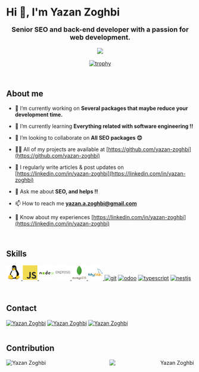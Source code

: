 # Hi 👋, I'm Yazan Zoghbi

<p style="font-size: large; font-weight: bold; text-align: center">Senior SEO and back-end developer with a passion for web development.
</h3>

<div align="center">

![](https://komarev.com/ghpvc/?username=yazan-zoghbi)

[![trophy](https://github-profile-trophy.vercel.app/?username=yazan-zoghbi)](https://github.com/ryo-ma/github-profile-trophy)

</div>

<br>

## About me

- 🔭 I’m currently working on **Several packages that maybe reduce your development time.**

- 🌱 I’m currently learning **Everything related with software engineering !!**

- 👯 I’m looking to collaborate on **All SEO packages 😊**

- 👨‍💻 All of my projects are available at [https://github.com/yazan-zoghbi](https://github.com/yazan-zoghbi)

- 📝 I regularly write articles & post updates on [https://linkedin.com/in/yazan-zoghbi](https://linkedin.com/in/yazan-zoghbi)

- 💬 Ask me about **SEO, and helps !!**

- 📫 How to reach me **yazan.a.zoghbi@gmail.com**

- 📄 Know about my experiences [https://linkedin.com/in/yazan-zoghbi](https://linkedin.com/in/yazan-zoghbi)

<br>

## Skills

<a href="https://www.linux.org/" target="_blank" rel="noreferrer"> <img src="https://raw.githubusercontent.com/devicons/devicon/master/icons/linux/linux-original.svg" alt="linux" width="40" height="40"/> </a> <a href="https://developer.mozilla.org/en-US/docs/Web/JavaScript" target="_blank" rel="noreferrer"> <img src="https://raw.githubusercontent.com/devicons/devicon/master/icons/javascript/javascript-original.svg" alt="javascript" width="40" height="40"/> </a> <a href="https://nodejs.org" target="_blank" rel="noreferrer"> <img src="https://raw.githubusercontent.com/devicons/devicon/master/icons/nodejs/nodejs-original-wordmark.svg" alt="nodejs" width="40" height="40"/></a> <a href="https://expressjs.com" target="_blank" rel="noreferrer"> <img src="https://raw.githubusercontent.com/devicons/devicon/master/icons/express/express-original-wordmark.svg" alt="express" width="40" height="40"/> </a> <a href="https://www.mongodb.com/" target="_blank" rel="noreferrer"> <img src="https://raw.githubusercontent.com/devicons/devicon/master/icons/mongodb/mongodb-original-wordmark.svg" alt="mongodb" width="40" height="40"/> </a> <a href="https://www.mysql.com/" target="_blank" rel="noreferrer"> <img src="https://raw.githubusercontent.com/devicons/devicon/master/icons/mysql/mysql-original-wordmark.svg" alt="mysql" width="40" height="40"/> </a> <a href="https://git-scm.com/" target="_blank" rel="noreferrer"> <img src="https://www.vectorlogo.zone/logos/git-scm/git-scm-icon.svg" alt="git" width="40" height="40"/></a>
<a href="https://odoo.com/" target="_blank" rel="noreferrer"><img src="https://odoocdn.com/openerp_website/static/src/img/assets/svg/odoo_logo_inverted.svg" alt="odoo" width="40" height="40"/></a>
<a href="https://www.typescriptlang.org/" target="_blank" rel="noreferrer"><img src="https://upload.wikimedia.org/wikipedia/commons/4/4c/Typescript_logo_2020.svg" alt="typescript" width="40" height="40"/></a>
<a href="https://nestjs.com/" target="_blank" rel="noreferrer"><img src="https://d33wubrfki0l68.cloudfront.net/e937e774cbbe23635999615ad5d7732decad182a/26072/logo-small.ede75a6b.svg" alt="nestjs" width="40" height="40"/></a>

<br>

## Contact

<div>
<a href="https://linkedin.com/in/yazan-zoghbi" target="blank"><img align="center" src="https://raw.githubusercontent.com/rahuldkjain/github-profile-readme-generator/master/src/images/icons/Social/linked-in-alt.svg" alt="Yazan Zoghbi" height="30" width="40" /></a>
<a href="https://fb.com/yazan.a.zoghbi" target="blank"><img align="center" src="https://raw.githubusercontent.com/rahuldkjain/github-profile-readme-generator/master/src/images/icons/Social/facebook.svg" alt="Yazan Zoghbi" height="30" width="40" /></a>
<a href="https://medium.com/@Yazan.Zoghbi" target="blank"><img align="center" src="https://raw.githubusercontent.com/rahuldkjain/github-profile-readme-generator/master/src/images/icons/Social/medium.svg" alt="Yazan Zoghbi" height="30" width="40" /></a>
</div>

<br>

## Contribution

<p align="left"><img width="45%" align="left" src="https://github-readme-stats.vercel.app/api?username=yazan-zoghbi&show_icons=true&locale=en" alt="Yazan Zoghbi" /></p>
<p align="right"><img width="45%" align="right" sy src="https://github-readme-streak-stats.herokuapp.com/?user=yazan-zoghbi&" alt="Yazan Zoghbi" /></p>
